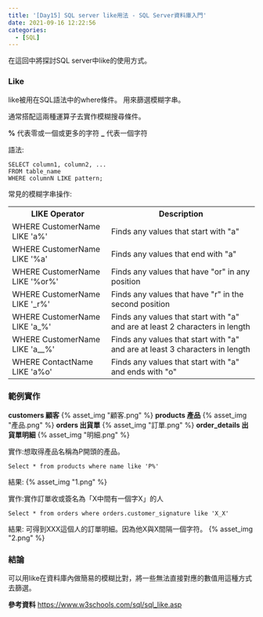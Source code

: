 ```yaml
---
title: '[Day15] SQL server like用法 - SQL Server資料庫入門'
date: 2021-09-16 12:22:56
categories:
  - [SQL]
---
```

在這回中將探討SQL server中like的使用方式。

### Like
like被用在SQL語法中的where條件。
用來篩選模糊字串。

通常搭配這兩種運算子去實作模糊搜尋條件。

**%** 代表零或一個或更多的字符
**_** 代表一個字符

語法:
```
SELECT column1, column2, ...
FROM table_name
WHERE columnN LIKE pattern; 
```

常見的模糊字串操作:
<table class="ws-table-all notranslate">
  <tbody><tr>
    <th>LIKE Operator</th>
    <th>Description</th>
  </tr>
  <tr>
    <td>WHERE CustomerName LIKE 'a%'</td>
    <td>Finds any values that start with "a"</td>
  </tr>
  <tr>
    <td>WHERE CustomerName LIKE '%a'</td>
    <td>Finds any values that end with "a"</td>
  </tr>
  <tr>
    <td>WHERE CustomerName LIKE '%or%'</td>
    <td>Finds any values that have "or" in any position</td>
  </tr>
  <tr>
    <td>WHERE CustomerName LIKE '_r%'</td>
    <td>Finds any values that have "r" in the second position</td>
  </tr>
  <tr>
    <td>WHERE CustomerName LIKE 'a_%'</td>
    <td>Finds any values that start with "a" and are at least 2 characters in length</td>
  </tr>
  <tr>
    <td>WHERE CustomerName LIKE 'a__%'</td>
    <td>Finds any values that start with "a" and are at least 3 characters in length</td>
  </tr>
  <tr>
    <td>WHERE ContactName LIKE 'a%o'</td>
    <td>Finds any values that start with "a" and ends with "o"</td>
  </tr>
</tbody></table>


### 範例實作

**customers 顧客**
{% asset_img "顧客.png" %}
**products 產品**
{% asset_img "產品.png" %}
**orders 出貨單**
{% asset_img "訂單.png" %}
**order_details 出貨單明細**
{% asset_img "明細.png" %}


實作:想取得產品名稱為P開頭的產品。
```
Select * from products where name like 'P%'
```
結果:
{% asset_img "1.png" %}


實作:實作訂單收或簽名為「X中間有一個字X」的人
```
Select * from orders where orders.customer_signature like 'X_X'
```
結果:
可得到XXX這個人的訂單明細。因為他X與X間隔一個字符。
{% asset_img "2.png" %}

### 結論
可以用like在資料庫內做簡易的模糊比對，將一些無法直接對應的數值用這種方式去篩選。

**參考資料**
https://www.w3schools.com/sql/sql_like.asp